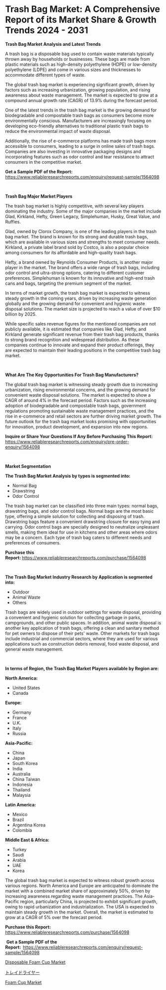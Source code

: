<p><h1>Trash Bag Market: A Comprehensive Report of its Market Share & Growth Trends 2024 - 2031</h1></p><p><strong>Trash Bag Market Analysis and Latest Trends</strong></p>
<p><p>A trash bag is a disposable bag used to contain waste materials typically thrown away by households or businesses. These bags are made from plastic materials such as high-density polyethylene (HDPE) or low-density polyethylene (LDPE) and come in various sizes and thicknesses to accommodate different types of waste.</p><p>The global trash bag market is experiencing significant growth, driven by factors such as increasing urbanization, growing population, and rising awareness about waste management. The market is expected to grow at a compound annual growth rate (CAGR) of 13.9% during the forecast period.</p><p>One of the latest trends in the trash bag market is the growing demand for biodegradable and compostable trash bags as consumers become more environmentally conscious. Manufacturers are increasingly focusing on developing eco-friendly alternatives to traditional plastic trash bags to reduce the environmental impact of waste disposal.</p><p>Additionally, the rise of e-commerce platforms has made trash bags more accessible to consumers, leading to a surge in online sales of trash bags. Companies are also investing in innovative packaging designs and incorporating features such as odor control and tear resistance to attract consumers in the competitive market.</p></p>
<p><strong>Get a Sample PDF of the Report:&nbsp;</strong> <a href="https://www.reliableresearchreports.com/enquiry/request-sample/1564098">https://www.reliableresearchreports.com/enquiry/request-sample/1564098</a></p>
<p>&nbsp;</p>
<p><strong>Trash Bag Major Market Players</strong></p>
<p><p>The trash bag market is highly competitive, with several key players dominating the industry. Some of the major companies in the market include Glad, Kirkland, Hefty, Green Legacy, Simplehuman, Husky, Great Value, and Ruffies.</p><p>Glad, owned by Clorox Company, is one of the leading players in the trash bag market. The brand is known for its strong and durable trash bags, which are available in various sizes and strengths to meet consumer needs. Kirkland, a private label brand sold by Costco, is also a popular choice among consumers for its affordable and high-quality trash bags.</p><p>Hefty, a brand owned by Reynolds Consumer Products, is another major player in the market. The brand offers a wide range of trash bags, including odor control and ultra-strong options, catering to different customer preferences. Simplehuman is known for its innovative and high-end trash cans and bags, targeting the premium segment of the market.</p><p>In terms of market growth, the trash bag market is expected to witness steady growth in the coming years, driven by increasing waste generation globally and the growing demand for convenient and hygienic waste disposal solutions. The market size is projected to reach a value of over $10 billion by 2025.</p><p>While specific sales revenue figures for the mentioned companies are not publicly available, it is estimated that companies like Glad, Hefty, and Kirkland generate significant revenue from their trash bag products, thanks to strong brand recognition and widespread distribution. As these companies continue to innovate and expand their product offerings, they are expected to maintain their leading positions in the competitive trash bag market.</p></p>
<p>&nbsp;</p>
<p><strong>What Are The Key Opportunities For Trash Bag Manufacturers?</strong></p>
<p><p>The global trash bag market is witnessing steady growth due to increasing urbanization, rising environmental concerns, and the growing demand for convenient waste disposal solutions. The market is expected to show a CAGR of around 4% in the forecast period. Factors such as the increasing adoption of biodegradable and compostable trash bags, government regulations promoting sustainable waste management practices, and the rise in e-commerce and retail sectors are further driving market growth. The future outlook for the trash bag market looks promising with opportunities for innovation, product development, and expansion into new regions.</p></p>
<p><strong>Inquire or Share Your Questions If Any Before Purchasing This Report:</strong> <a href="https://www.reliableresearchreports.com/enquiry/pre-order-enquiry/1564098">https://www.reliableresearchreports.com/enquiry/pre-order-enquiry/1564098</a></p>
<p>&nbsp;</p>
<p><strong>Market Segmentation</strong></p>
<p><strong>The Trash Bag Market Analysis by types is segmented into:</strong></p>
<p><ul><li>Normal Bag</li><li>Drawstring</li><li>Odor Control</li></ul></p>
<p><p>The trash bag market can be classified into three main types: normal bags, drawstring bags, and odor control bags. Normal bags are the most basic type, offering a simple solution for collecting and disposing of trash. Drawstring bags feature a convenient drawstring closure for easy tying and carrying. Odor control bags are specially designed to neutralize unpleasant smells, making them ideal for use in kitchens and other areas where odors may be a concern. Each type of trash bag caters to different needs and preferences of consumers.</p></p>
<p><strong>Purchase this Report:&nbsp;</strong><a href="https://www.reliableresearchreports.com/purchase/1564098">https://www.reliableresearchreports.com/purchase/1564098</a></p>
<p>&nbsp;</p>
<p><strong>The Trash Bag Market Industry Research by Application is segmented into:</strong></p>
<p><ul><li>Outdoor</li><li>Animal Waste</li><li>Others</li></ul></p>
<p><p>Trash bags are widely used in outdoor settings for waste disposal, providing a convenient and hygienic solution for collecting garbage in parks, campgrounds, and other public spaces. In addition, animal waste disposal is another key application of trash bags, offering a clean and sanitary method for pet owners to dispose of their pets' waste. Other markets for trash bags include industrial and commercial sectors, where they are used for various applications such as construction debris removal, food waste disposal, and general waste management.</p></p>
<p>&nbsp;</p>
<p><strong>In terms of Region, the Trash Bag Market Players available by Region are:</strong></p>
<p>
    <p> <strong> North America: </strong>
        <ul>
            <li>United States</li>
            <li>Canada</li>
        </ul>
        </p> 
    <p> <strong> Europe: </strong>
        <ul>
            <li>Germany</li>
            <li>France</li>
            <li>U.K.</li>
            <li>Italy</li>
            <li>Russia</li>
        </ul>
        </p> 
    <p> <strong> Asia-Pacific: </strong>
        <ul>
            <li>China</li>
            <li>Japan</li>
            <li>South Korea</li>
            <li>India</li>
            <li>Australia</li>
            <li>China Taiwan</li>
            <li>Indonesia</li>
            <li>Thailand</li>
            <li>Malaysia</li>
        </ul>
        </p> 
    <p> <strong> Latin America: </strong>
        <ul>
            <li>Mexico</li>
            <li>Brazil</li>
            <li>Argentina Korea</li>
            <li>Colombia</li>
        </ul>
        </p> 
    <p> <strong> Middle East & Africa: </strong>
        <ul>
            <li>Turkey</li>
            <li>Saudi</li>
            <li>Arabia</li>
            <li>UAE</li>
            <li>Korea</li>
        </ul>
    </p>
    </p>
<p><p>The global trash bag market is expected to witness robust growth across various regions. North America and Europe are anticipated to dominate the market with a combined market share of approximately 50%, driven by increasing awareness regarding waste management practices. The Asia-Pacific region, particularly China, is projected to exhibit significant growth, owing to rapid urbanization and industrialization. The USA is expected to maintain steady growth in the market. Overall, the market is estimated to grow at a CAGR of 5% over the forecast period.</p></p>
<p><strong>Purchase this Report: </strong><a href="https://www.reliableresearchreports.com/purchase/1564098">https://www.reliableresearchreports.com/purchase/1564098</a></p>
<p>&nbsp;<strong>Get a Sample PDF of the Report:&nbsp;&nbsp;</strong><a href="https://www.reliableresearchreports.com/enquiry/request-sample/1564098">https://www.reliableresearchreports.com/enquiry/request-sample/1564098</a></p>
<p><strong></strong></p>
<p><p><a href="https://github.com/brentleyjimmiealvaradoz4l1rea/Market-Research-Report-List-1/blob/main/disposable-foam-cup-market.md">Disposable Foam Cup Market</a></p><p><a href="https://medium.com/@rexkhler2023/%E3%83%88%E3%83%AC%E3%83%BC%E4%B9%BE%E7%87%A5%E6%A9%9F%E5%B8%82%E5%A0%B4%E3%83%AC%E3%83%9D%E3%83%BC%E3%83%88%E3%81%AF-%E3%81%93%E3%81%AE%E5%B8%82%E5%A0%B4%E3%81%AE%E6%9C%80%E6%96%B0%E3%81%AE%E3%83%88%E3%83%AC%E3%83%B3%E3%83%89%E3%81%A8%E6%88%90%E9%95%B7%E6%A9%9F%E4%BC%9A%E3%82%92%E6%98%8E%E3%82%89%E3%81%8B%E3%81%AB%E3%81%97%E3%81%A6%E3%81%84%E3%81%BE%E3%81%99-c2b1e2fdbc3d">トレイドライヤー</a></p><p><a href="https://github.com/eeaveuhhh/Market-Research-Report-List-1/blob/main/foam-cup-market.md">Foam Cup Market</a></p></p>